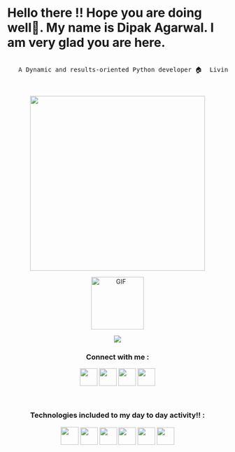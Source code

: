 
<h1>Hello there !! Hope you are doing well👋.
   My name is Dipak Agarwal.
   I am very glad you are here. </h1>
   
<pre>  
   A Dynamic and results-oriented Python developer 🏠 &nbsp;Living: Siliguri, West Bengal, India


</pre> 

<!-- Contact me section starts here  -->

<p align=center><img width="400px" src="https://cdn.dribbble.com/users/46123/screenshots/6135335/ai-sun-type.gif"></p>

<div align = "center"><img align="center" alt="GIF" height="120px" src="https://media.giphy.com/media/du3J3cXyzhj75IOgvA/giphy.gif" /></div>

<p align="center"><a target="_blank"><img src="https://github-profile-trophy.vercel.app/?username=DipakAgarwal0703"/></a></p>

<!-- <p align=center><img width="400px" src="https://cdn.dribbble.com/users/46123/screenshots/6135335/ai-sun-type.gif"></p> -->

<h3 align="center">Connect with me :</h3>
<p align=center>
<a target="_blank" href="hhttps://www.linkedin.com/in/dipak-agarwal-26812b248/"><img width="40px" src="https://www.vectorlogo.zone/logos/linkedin/linkedin-icon.svg"/></a>
<a target="_blank" href="hhttps://www.facebook.com/dipak.agarwal.3954546"><img width="40px" src="https://www.vectorlogo.zone/logos/facebook/facebook-official.svg"/></a>
<a href="https://www.instagram.com/the_dipak_agarwal_" target="_blank"><img width="40px" src="https://www.vectorlogo.zone/logos/instagram/instagram-icon.svg"/></a>
<!-- <a target="_blank" href="https://www.kaggle.com/pankajkumarbarman"><img width="40px" src="https://www.vectorlogo.zone/logos/kaggle/kaggle-icon.svg"/></a> -->
<a target="_blank" href="https://x.com/Dipak_0703"><img width="40px" src="https://www.vectorlogo.zone/logos/twitter/twitter-icon.svg"/></a>
  </p>


<br>
<h3 align=center> Technologies included to my day to day activity!! :</h3>

 <p align=center>
  <a target="_blank"><img width="41px" src="https://www.vectorlogo.zone/logos/python/python-icon.svg"/></a>
  <a target="_blank"><img width="40px" src="https://seeklogo.com/images/J/jupyter-logo-A91705F539-seeklogo.com.png"/></a>
  <!-- <a target="_blank"><img  width="40px" src="https://seeklogo.com/images/S/spyder-logo-68D7CF8B2C-seeklogo.com.png"/></a>  -->
  <!-- <a target="_blank"><img width="40px" src="https://cdn.worldvectorlogo.com/logos/ibm-watson.svg"/></a>  -->
  <a target="_blank"><img  width="40px" src="https://www.vectorlogo.zone/logos/git-scm/git-scm-icon.svg"/></a>
  <!-- <a target="_blank"><img  width="40px" src="https://seeklogo.com/images/C/c-logo-43CE78FF9C-seeklogo.com.png"/></a> -->
  <!-- <a target="_blank"><img  width="40px" src="https://upload.wikimedia.org/wikipedia/commons/thumb/6/6a/Gnu-octave-logo.svg/425px-Gnu-octave-logo.svg.png"/></a> -->
  <!-- <a target="_blank"><img  width="40px" src="https://seeklogo.com/images/H/html5-without-wordmark-color-logo-14D252D878-seeklogo.com.png"/></a> -->
  <a target="_blank"><img  width="40px" src="https://img.icons8.com/color/48/000000/c-programming.png"/></a>
  <a target="_blank"><img  width="40px" src="https://www.vectorlogo.zone/logos/java/java-icon.svg"/></a>
  <!-- <a target="_blank"><img  width="40px" src="https://upload.wikimedia.org/wikipedia/commons/thumb/1/1d/PyCharm_Icon.svg/768px-PyCharm_Icon.svg.png"/></a> -->
  <a target="_blank"><img width="40px" src="https://upload.wikimedia.org/wikipedia/commons/thumb/9/9a/Visual_Studio_Code_1.35_icon.svg/768px-Visual_Studio_Code_1.35_icon.svg.png"/></a>
</p>
</br>
<!-- Contact me section ends here  -->
